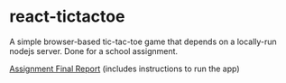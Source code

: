 # react-tictactoe

A simple browser-based tic-tac-toe game that depends on a locally-run nodejs server. Done for a school assignment. 

[Assignment Final Report](https://github.com/johngohrw/react-tictactoe/raw/master/Report_JohnGohRengwu_27150437.pdf) (includes instructions to run the app)
